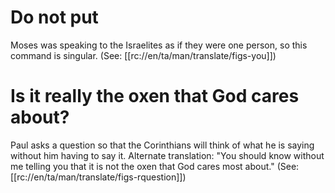 # Do not put

Moses was speaking to the Israelites as if they were one person, so this command is singular. (See: [[rc://en/ta/man/translate/figs-you]])

# Is it really the oxen that God cares about?

Paul asks a question so that the Corinthians will think of what he is saying without him having to say it. Alternate translation: "You should know without me telling you that it is not the oxen that God cares most about." (See: [[rc://en/ta/man/translate/figs-rquestion]])

